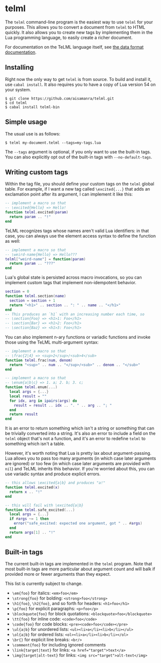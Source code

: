# telml

The `telml` command-line program is the easiest way to use `telml` for your purposes. This allows you to convert a document from `telml` to HTML quickly. It also allows you to create new tags by implementing them in the Lua programming language, to easily create a richer document.

For documentation on the TeLML language itself, see [the data format documentation](https://github.com/aisamanra/telml/blob/master/telml/README.md).

## Installing

Right now the only way to get `telml` is from source. To build and install it, use `cabal install`. It also requires you to have a copy of Lua version 54 on your system.

```
$ git clone https://github.com/aisamanra/telml.git
$ cd telml
$ cabal install telml-bin
```

## Simple usage

The usual use is as follows:

```
$ telml my-document.telml --tags=my-tags.lua
```

The `--tags` argument is optional, if you only want to use the built-in tags. You can also explicitly opt out of the built-in tags with `--no-default-tags`.

## Writing custom tags

Within the tag file, you should define your custom tags on the `telml` global table. For example, if I want a new tag called `\excited{...}` that adds an exclamation point after its argument, I can implement it like this:

```lua
-- implement a macro so that
-- \excited{Hello} => Hello!
function telml.excited(param)
  return param .. "!"
end
```

TeLML recognizes tags whose names aren't valid Lua identifiers: in that case, you can always use the element access syntax to define the function as well:

```lua
-- implement a macro so that
-- \weird-name{Hello} => Hello???
telml["weird-name"] = function(param)
  return param .. "???"
end
```

Lua's global state is persisted across macro invocations, so you can implement custom tags that implement non-idempotent behavior.

```lua
section = 0
function telml.section(name)
  section = section + 1
  return "<h1>" .. section .. ": " .. name .. "</h1>"
end
-- This produces an `h1` with an increasing number each time, so
-- \section{Foo} => <h1>1: Foo</h1>
-- \section{Bar} => <h1>2: Foo</h1>
-- \section{Baz} => <h1>3: Foo</h1>
```

You can also implement n-ary functions or variadic functions and invoke those using the TeLML multi-argument syntax:

```lua
-- implement a macro so that
-- \frac{2|4} => <sup>2</sup>/<sub>4</sub>
function telml.frac(num, denom)
  return "<sup>" .. num .. "</sup>/<sub>" .. denom .. "</sub>"
end

-- implement a macro so that
-- \enum{a|b|c} => 1. a; 2. b; 3. c;
function telml.enum(...)
  local args = {...}
  local result = ""
  for idx, arg in ipairs(args) do
    result = result .. idx .. ". " .. arg .. "; "
  end
  return result
end
```

It is an error to return something which isn't a string or something that can be trivially converted into a string. It's also an error to include a field on the `telml` object that's not a function, and it's an error to redefine `telml` to something which isn't a table.

However, it's worth noting that Lua is pretty lax about argument-passing. Lua allows you to pass too many arguments (in which case later arguments are ignored) or too few (in which case later arguments are provided with `nil`) and TeLML inherits this behavior. If you're worried about this, you can use variadic syntax and produce explicit errors.

```lua
-- this allows \excited{a|b} and produces "a!"
function telml.excited(x)
  return x .. "!"
end

-- this will fail with \excited{a|b}
function telml.safe_excited(...)
  local args = {...}
  if #args ~= 1 then
    error("safe_excited: expected one argument, got " .. #args)
  end
  return args[1] .. "!"
end
```

## Built-in tags

The current built-in tags are implemented in the `telml` program. Note that most built-in tags are more particular about argument count and will balk if provided more or fewer arguments than they expect.

This list is currently subject to change.

- `\em{foo}` for italics: `<em>foo</em>`
- `\strong{foo}` for bolding: `<strong>foo</strong>`
- `\h1{foo}`, `\h2{foo}`, and so forth for headers: `<h1>foo</h1>`
- `\p{foo}` for explicit paragraphs: `<p>foo</p>`
- `\blockquote{foo}` for block quotations: `<blockquote>foo</blockquote>`
- `\tt{foo}` for inline code: `<code>foo</code>`
- `\code{foo}` for code blocks: `<pre><code>foo</code></pre>`
- `\ul{a|b}` for unordered lists: `<ul><li>a</li><li>b</li></ul>`
- `\ol{a|b}` for ordered lists: `<ol><li>a</li><li>b</li></ol>`
- `\br{}` for explicit line breaks: `<br/>`
- `\comment{foo}` for including ignored comments
- `\link{target|text}` for links: `<a href="target">text</a>`
- `\img{target|alt-text}` for links: `<img src="target">alt-text</img>`
